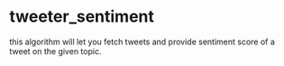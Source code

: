 # tweeter_sentiment
this algorithm will let you fetch tweets and provide sentiment score of a tweet on the given topic.
